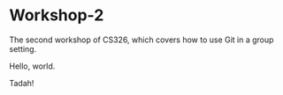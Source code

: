 # Workshop-2

The second workshop of CS326, which covers how to use Git in a group setting.

Hello, world.

Tadah!
